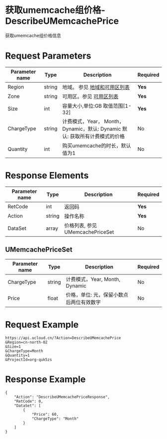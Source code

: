 # 获取umemcache组价格-DescribeUMemcachePrice

获取umemcache组价格信息

# Request Parameters
|Parameter name|Type|Description|Required|
|---|---|---|---|
|Region|string|地域。 参见 [地域和可用区列表](api/summary/regionlist)|**Yes**|
|Zone|string|可用区。参见 [可用区列表](api/summary/regionlist)|**Yes**|
|Size|int|容量大小,单位:GB 取值范围[1-32]|**Yes**|
|ChargeType|string|计费模式，Year， Month， Dynamic，默认: Dynamic 默认: 获取所有计费模式的价格|No|
|Quantity|int|购买umemcache的时长，默认值为1|No|

# Response Elements
|Parameter name|Type|Description|Required|
|---|---|---|---|
|RetCode|int|返回码|**Yes**|
|Action|string|操作名称|**Yes**|
|DataSet|array|价格列表, 参见 UMemcachePriceSet|No|

## UMemcachePriceSet
|Parameter name|Type|Description|Required|
|---|---|---|---|
|ChargeType|string|计费模式，Year, Month, Dynamic|No|
|Price|float|价格，单位: 元，保留小数点后两位有效数字|No|

# Request Example
```
https://api.ucloud.cn/?Action=DescribeUMemcachePrice
&Region=cn-north-02
&Size=1   
&ChargeType=Month
&Quantity=1
&ProjectId=org-quk5zs
```

# Response Example
```
{
    "Action": "DescribeUMemcachePriceResponse", 
    "RetCode": 0, 
    "DataSet": [
        {
            "Price": 60, 
            "ChargeType": "Month"
        }
    ]
}
```

